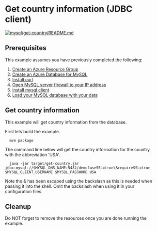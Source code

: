 
# Get country information (JDBC client)

[![mysql/get-country/README.md](https://github.com/Azure-Samples/java-on-azure-examples/actions/workflows/mysql_get-country_README_md.yml/badge.svg)](https://github.com/Azure-Samples/java-on-azure-examples/actions/workflows/mysql_get-country_README_md.yml)

## Prerequisites

This example assumes you have previously completed the following:

1. [Create an Azure Resource Group](../../group/create/)
1. [Create an Azure Database for MySQL](../create/)
1. [Install curl](https://curl.haxx.se/download.html)
1. [Open MySQL server firewall to your IP address](../open-firewall-to-your-ip/)
1. [Install mysql client](https://dev.mysql.com/downloads/)
1. [Load your MySQL database with your data](load-your-mysqk-database-with-data/README.md)

<!-- workflow.include(../load-your-mysql-database-with-data/README.md) -->

## Get country information

This example will get country information from the database.

<!-- workflow.run()

  cd mysql/get-country

  -->

First lets build the example.

```shell
  mvn package
```

The command line below will get the country information for the country with
the abbreviation 'USA'.

```shell
  java -jar target/get-country.jar jdbc:mysql://$MYSQL_DNS_NAME:5432/demo?useSSL=true\&requireSSL=true $MYSQL_CLIENT_USERNAME $MYSQL_PASSWORD USA
```

Note the & has been escaped using the backslash as this is needed when passing
it into the shell. Omit the backslash when using it in your configuration files.

<!-- workflow.run()

  cd ../..

  -->

## Cleanup

Do NOT forget to remove the resources once you are done running the example.

<!-- workflow.directOnly()

  az group delete --name $RESOURCE_GROUP --yes || true

  -->

